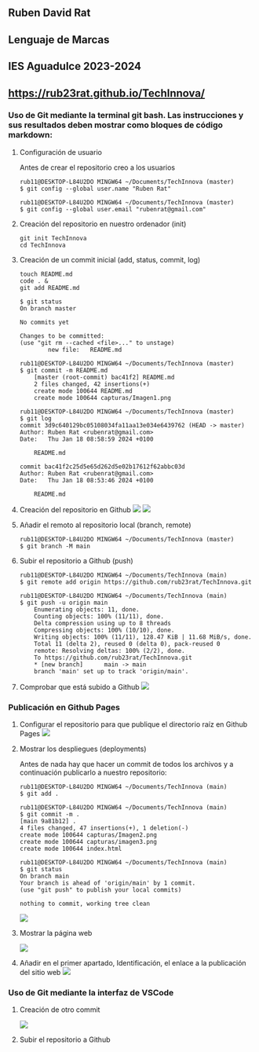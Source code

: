 ## Ruben David Rat
## Lenguaje de Marcas
## IES Aguadulce 2023-2024
## https://rub23rat.github.io/TechInnova/

### Uso de Git mediante la terminal git bash. Las instrucciones y sus resultados deben mostrar como bloques de código markdown:

1. Configuración de usuario
    
    Antes de crear el repositorio creo a los usuarios
    ```
    rub11@DESKTOP-L84U2DO MINGW64 ~/Documents/TechInnova (master)
    $ git config --global user.name "Ruben Rat"

    rub11@DESKTOP-L84U2DO MINGW64 ~/Documents/TechInnova (master)
    $ git config --global user.email "rubenrat@gmail.com"
    ```

1. Creación del repositorio en nuestro ordenador (init)
    
    
    ```
    git init TechInnova
    cd TechInnova
    ```

1.  Creación de un commit inicial (add, status, commit, log)
    ```
    touch README.md
    code . &
    git add README.md
    ```

    ```
    $ git status
    On branch master

    No commits yet

    Changes to be committed:
    (use "git rm --cached <file>..." to unstage)
            new file:   README.md
    ```
    ```
    rub11@DESKTOP-L84U2DO MINGW64 ~/Documents/TechInnova (master)
    $ git commit -m README.md
        [master (root-commit) bac41f2] README.md
        2 files changed, 42 insertions(+)
        create mode 100644 README.md
        create mode 100644 capturas/Imagen1.png
    ```
    ```
    rub11@DESKTOP-L84U2DO MINGW64 ~/Documents/TechInnova (master)
    $ git log
    commit 3d9c640129bc05108034fa11aa13e034e6439762 (HEAD -> master)
    Author: Ruben Rat <rubenrat@gmail.com>
    Date:   Thu Jan 18 08:58:59 2024 +0100

        README.md

    commit bac41f2c25d5e65d262d5e02b17612f62abbc03d
    Author: Ruben Rat <rubenrat@gmail.com>
    Date:   Thu Jan 18 08:53:46 2024 +0100

        README.md

    ```

1.  Creación del repositorio en Github
    ![](/capturas/Imagen1.png)
    ![](/capturas/imagen7.png)

1. Añadir el remoto al repositorio local (branch, remote)
    ```
    rub11@DESKTOP-L84U2DO MINGW64 ~/Documents/TechInnova (master)
    $ git branch -M main
    ```

1. Subir el repositorio a Github (push)
    ```
    rub11@DESKTOP-L84U2DO MINGW64 ~/Documents/TechInnova (main)
    $ git remote add origin https://github.com/rub23rat/TechInnova.git

    rub11@DESKTOP-L84U2DO MINGW64 ~/Documents/TechInnova (main)
    $ git push -u origin main
        Enumerating objects: 11, done.
        Counting objects: 100% (11/11), done.
        Delta compression using up to 8 threads
        Compressing objects: 100% (10/10), done.
        Writing objects: 100% (11/11), 128.47 KiB | 11.68 MiB/s, done.
        Total 11 (delta 2), reused 0 (delta 0), pack-reused 0
        remote: Resolving deltas: 100% (2/2), done.
        To https://github.com/rub23rat/TechInnova.git
        * [new branch]      main -> main
        branch 'main' set up to track 'origin/main'.
    ```

1. Comprobar que está subido a Github
    ![](/capturas/Imagen2.png)

### Publicación en Github Pages

1. Configurar el repositorio para que publique el directorio raíz en Github Pages
    ![](/capturas/imagen3.png)

1. Mostrar los despliegues (deployments)
    
    Antes de nada hay que hacer un commit de todos los archivos y a continuación publicarlo a nuestro repositorio:
    ```
    rub11@DESKTOP-L84U2DO MINGW64 ~/Documents/TechInnova (main)
    $ git add .

    rub11@DESKTOP-L84U2DO MINGW64 ~/Documents/TechInnova (main)
    $ git commit -m .
    [main 9a81b12] .
    4 files changed, 47 insertions(+), 1 deletion(-)
    create mode 100644 capturas/Imagen2.png
    create mode 100644 capturas/imagen3.png
    create mode 100644 index.html

    rub11@DESKTOP-L84U2DO MINGW64 ~/Documents/TechInnova (main)
    $ git status
    On branch main
    Your branch is ahead of 'origin/main' by 1 commit.
    (use "git push" to publish your local commits)

    nothing to commit, working tree clean
    ```
    ![](/capturas/imagen4.png)

1. Mostrar la página web

    ![](/capturas/imagen5.png)

1. Añadir en el primer apartado, Identificación, el enlace a la publicación del sitio web
    ![](/capturas/imagen6.png)

### Uso de Git mediante la interfaz de VSCode

1. Creación de otro commit

    ![](/capturas/imagen8.png)

1. Subir el repositorio a Github
    